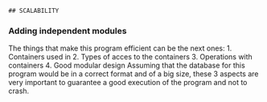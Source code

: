 	## SCALABILITY
   ### Adding **independent** modules

The things that make this program efficient can be the next ones:
	1. Containers used in
	2. Types of acces to the containers
	3. Operations with containers
	4. Good modular design
Assuming that the database for this program would be in a correct format 
and of a big size, these 3 aspects are very important to guarantee a 
good execution of the program and not to crash.


